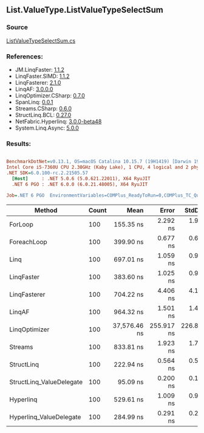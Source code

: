 ﻿## List.ValueType.ListValueTypeSelectSum

### Source
[ListValueTypeSelectSum.cs](../LinqBenchmarks/List/ValueType/ListValueTypeSelectSum.cs)

### References:
- JM.LinqFaster: [1.1.2](https://www.nuget.org/packages/JM.LinqFaster/1.1.2)
- LinqFaster.SIMD: [1.1.2](https://www.nuget.org/packages/LinqFaster.SIMD/1.0.3)
- LinqFasterer: [2.1.0](https://www.nuget.org/packages/LinqFasterer/2.1.0)
- LinqAF: [3.0.0.0](https://www.nuget.org/packages/LinqAF/3.0.0.0)
- LinqOptimizer.CSharp: [0.7.0](https://www.nuget.org/packages/LinqOptimizer.CSharp/0.7.0)
- SpanLinq: [0.0.1](https://www.nuget.org/packages/SpanLinq/0.0.1)
- Streams.CSharp: [0.6.0](https://www.nuget.org/packages/Streams.CSharp/0.6.0)
- StructLinq.BCL: [0.27.0](https://www.nuget.org/packages/StructLinq/0.27.0)
- NetFabric.Hyperlinq: [3.0.0-beta48](https://www.nuget.org/packages/NetFabric.Hyperlinq/3.0.0-beta48)
- System.Linq.Async: [5.0.0](https://www.nuget.org/packages/System.Linq.Async/5.0.0)

### Results:
``` ini

BenchmarkDotNet=v0.13.1, OS=macOS Catalina 10.15.7 (19H1419) [Darwin 19.6.0]
Intel Core i5-7360U CPU 2.30GHz (Kaby Lake), 1 CPU, 4 logical and 2 physical cores
.NET SDK=6.0.100-rc.2.21505.57
  [Host]     : .NET 5.0.6 (5.0.621.22011), X64 RyuJIT
  .NET 6 PGO : .NET 6.0.0 (6.0.21.48005), X64 RyuJIT

Job=.NET 6 PGO  EnvironmentVariables=COMPlus_ReadyToRun=0,COMPlus_TC_QuickJitForLoops=1,COMPlus_TieredPGO=1  Runtime=.NET 6.0  

```
|                   Method | Count |         Mean |      Error |     StdDev |          Ratio | RatioSD |  Gen 0 | Allocated |
|------------------------- |------ |-------------:|-----------:|-----------:|---------------:|--------:|-------:|----------:|
|                  ForLoop |   100 |    155.35 ns |   2.292 ns |   1.914 ns |       baseline |         |      - |         - |
|              ForeachLoop |   100 |    399.90 ns |   0.677 ns |   0.600 ns |   2.57x slower |   0.03x |      - |         - |
|                     Linq |   100 |    697.01 ns |   1.059 ns |   0.990 ns |   4.49x slower |   0.05x | 0.0458 |      96 B |
|               LinqFaster |   100 |    383.60 ns |   1.025 ns |   0.909 ns |   2.47x slower |   0.03x |      - |         - |
|             LinqFasterer |   100 |    704.22 ns |   4.406 ns |   4.121 ns |   4.54x slower |   0.06x | 3.0670 |   6,424 B |
|                   LinqAF |   100 |    964.32 ns |   1.501 ns |   1.404 ns |   6.21x slower |   0.08x |      - |         - |
|            LinqOptimizer |   100 | 37,576.46 ns | 255.917 ns | 226.864 ns | 241.73x slower |   3.03x | 9.4604 |  19,829 B |
|                  Streams |   100 |    833.81 ns |   1.923 ns |   1.798 ns |   5.37x slower |   0.07x | 0.1717 |     360 B |
|               StructLinq |   100 |    222.94 ns |   0.564 ns |   0.500 ns |   1.44x slower |   0.02x | 0.0191 |      40 B |
| StructLinq_ValueDelegate |   100 |     95.09 ns |   0.200 ns |   0.177 ns |   1.63x faster |   0.02x |      - |         - |
|                Hyperlinq |   100 |    529.61 ns |   1.009 ns |   0.944 ns |   3.41x slower |   0.04x |      - |         - |
|  Hyperlinq_ValueDelegate |   100 |    284.99 ns |   0.291 ns |   0.258 ns |   1.84x slower |   0.02x |      - |         - |
